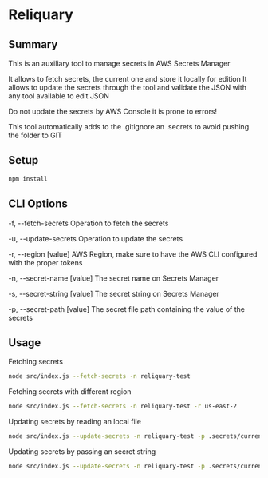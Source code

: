 # Reliquary

## Summary

This is an auxiliary tool to manage secrets in AWS Secrets Manager

It allows to fetch secrets, the current one and store it locally for edition
It allows to update the secrets through the tool and validate the JSON with any tool available to edit JSON

Do not update the secrets by AWS Console it is prone to errors!

This tool automatically adds to the .gitignore an .secrets to avoid pushing the folder to GIT

## Setup
```sh
npm install
```

## CLI Options

-f, --fetch-secrets
Operation to fetch the secrets 

-u, --update-secrets
Operation to update the secrets

-r, --region [value]
AWS Region, make sure to have the AWS CLI configured with the proper tokens

-n, --secret-name [value]
The secret name on Secrets Manager

-s, --secret-string [value]
The secret string on Secrets Manager

-p, --secret-path [value]
The secret file path containing the value of the secrets

## Usage

Fetching secrets

```sh
node src/index.js --fetch-secrets -n reliquary-test
```

Fetching secrets with different region

```sh
node src/index.js --fetch-secrets -n reliquary-test -r us-east-2
```

Updating secrets by reading an local file

```sh
node src/index.js --update-secrets -n reliquary-test -p .secrets/current.json
```

Updating secrets by passing an secret string

```sh
node src/index.js --update-secrets -n reliquary-test -p .secrets/current.json
```
